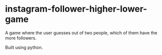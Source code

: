 # instagram-follower-higher-lower-game

A game where the user guesses out of two people, which of them have the more followers.

Built using python.
